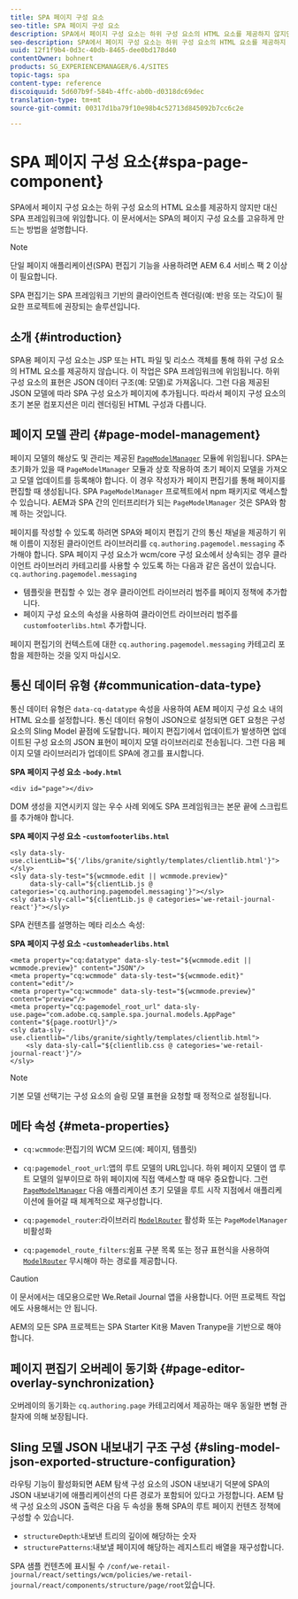 ```yaml
---
title: SPA 페이지 구성 요소
seo-title: SPA 페이지 구성 요소
description: SPA에서 페이지 구성 요소는 하위 구성 요소의 HTML 요소를 제공하지 않지만 대신 SPA 프레임워크에 위임합니다. 이 문서에서는 SPA의 페이지 구성 요소를 고유하게 만드는 방법을 설명합니다.
seo-description: SPA에서 페이지 구성 요소는 하위 구성 요소의 HTML 요소를 제공하지 않지만 대신 SPA 프레임워크에 위임합니다. 이 문서에서는 SPA의 페이지 구성 요소를 고유하게 만드는 방법을 설명합니다.
uuid: 12f1f9b4-0d3c-40db-8465-dee0bd178d40
contentOwner: bohnert
products: SG_EXPERIENCEMANAGER/6.4/SITES
topic-tags: spa
content-type: reference
discoiquuid: 5d607b9f-584b-4ffc-ab0b-d0318dc69dec
translation-type: tm+mt
source-git-commit: 00317d1ba79f10e98b4c52713d845092b7cc6c2e

---
```



# SPA 페이지 구성 요소{#spa-page-component}

SPA에서 페이지 구성 요소는 하위 구성 요소의 HTML 요소를 제공하지 않지만 대신 SPA 프레임워크에 위임합니다. 이 문서에서는 SPA의 페이지 구성 요소를 고유하게 만드는 방법을 설명합니다.

>[!NOTE]
>
>단일 페이지 애플리케이션(SPA) 편집기 기능을 사용하려면 AEM 6.4 서비스 팩 2 이상이 필요합니다.
>
>SPA 편집기는 SPA 프레임워크 기반의 클라이언트측 렌더링(예: 반응 또는 각도)이 필요한 프로젝트에 권장되는 솔루션입니다.

## 소개 {#introduction}

SPA용 페이지 구성 요소는 JSP 또는 HTL 파일 및 리소스 객체를 통해 하위 구성 요소의 HTML 요소를 제공하지 않습니다. 이 작업은 SPA 프레임워크에 위임됩니다. 하위 구성 요소의 표현은 JSON 데이터 구조(예: 모델)로 가져옵니다. 그런 다음 제공된 JSON 모델에 따라 SPA 구성 요소가 페이지에 추가됩니다. 따라서 페이지 구성 요소의 초기 본문 컴포지션은 미리 렌더링된 HTML 구성과 다릅니다.

## 페이지 모델 관리 {#page-model-management}

페이지 모델의 해상도 및 관리는 제공된 [`PageModelManager`](/help/sites-developing/spa-blueprint.md#pagemodelmanager) 모듈에 위임됩니다. SPA는 초기화가 있을 때 `PageModelManager` 모듈과 상호 작용하여 초기 페이지 모델을 가져오고 모델 업데이트를 등록해야 합니다. 이 경우 작성자가 페이지 편집기를 통해 페이지를 편집할 때 생성됩니다. SPA `PageModelManager` 프로젝트에서 npm 패키지로 액세스할 수 있습니다. AEM과 SPA 간의 인터프리터가 되는 `PageModelManager` 것은 SPA와 함께 하는 것입니다.

페이지를 작성할 수 있도록 하려면 SPA와 페이지 편집기 간의 통신 채널을 제공하기 위해 이름이 지정된 클라이언트 라이브러리를 `cq.authoring.pagemodel.messaging` 추가해야 합니다. SPA 페이지 구성 요소가 wcm/core 구성 요소에서 상속되는 경우 클라이언트 라이브러리 카테고리를 사용할 수 있도록 하는 다음과 같은 옵션이 있습니다. `cq.authoring.pagemodel.messaging`

* 템플릿을 편집할 수 있는 경우 클라이언트 라이브러리 범주를 페이지 정책에 추가합니다.
* 페이지 구성 요소의 속성을 사용하여 클라이언트 라이브러리 범주를 `customfooterlibs.html` 추가합니다.

페이지 편집기의 컨텍스트에 대한 `cq.authoring.pagemodel.messaging` 카테고리 포함을 제한하는 것을 잊지 마십시오.

## 통신 데이터 유형 {#communication-data-type}

통신 데이터 유형은 `data-cq-datatype` 속성을 사용하여 AEM 페이지 구성 요소 내의 HTML 요소를 설정합니다. 통신 데이터 유형이 JSON으로 설정되면 GET 요청은 구성 요소의 Sling Model 끝점에 도달합니다. 페이지 편집기에서 업데이트가 발생하면 업데이트된 구성 요소의 JSON 표현이 페이지 모델 라이브러리로 전송됩니다. 그런 다음 페이지 모델 라이브러리가 업데이트 SPA에 경고를 표시합니다.

**SPA 페이지 구성 요소 -`body.html`**

```
<div id="page"></div>
```

DOM 생성을 지연시키지 않는 우수 사례 외에도 SPA 프레임워크는 본문 끝에 스크립트를 추가해야 합니다.

**SPA 페이지 구성 요소 -`customfooterlibs.html`**

```
<sly data-sly-use.clientLib="${'/libs/granite/sightly/templates/clientlib.html'}"></sly>
<sly data-sly-test="${wcmmode.edit || wcmmode.preview}"
     data-sly-call="${clientLib.js @ categories='cq.authoring.pagemodel.messaging'}"></sly>
<sly data-sly-call="${clientLib.js @ categories='we-retail-journal-react'}"></sly>
```

SPA 컨텐츠를 설명하는 메타 리소스 속성:

**SPA 페이지 구성 요소 -`customheaderlibs.html`**

```
<meta property="cq:datatype" data-sly-test="${wcmmode.edit || wcmmode.preview}" content="JSON"/>
<meta property="cq:wcmmode" data-sly-test="${wcmmode.edit}" content="edit"/>
<meta property="cq:wcmmode" data-sly-test="${wcmmode.preview}" content="preview"/>
<meta property="cq:pagemodel_root_url" data-sly-use.page="com.adobe.cq.sample.spa.journal.models.AppPage" content="${page.rootUrl}"/>
<sly data-sly-use.clientlib="/libs/granite/sightly/templates/clientlib.html">
    <sly data-sly-call="${clientlib.css @ categories='we-retail-journal-react'}"/>
</sly>
```

>[!NOTE]
>
>기본 모델 선택기는 구성 요소의 슬링 모델 표현을 요청할 때 정적으로 설정됩니다.

## 메타 속성 {#meta-properties}

* `cq:wcmmode`:편집기의 WCM 모드(예: 페이지, 템플릿)
* `cq:pagemodel_root_url`:앱의 루트 모델의 URL입니다. 하위 페이지 모델이 앱 루트 모델의 일부이므로 하위 페이지에 직접 액세스할 때 매우 중요합니다. 그런 [`PageModelManager`](/help/sites-developing/spa-page-component.md) 다음 애플리케이션 초기 모델을 루트 시작 지점에서 애플리케이션에 들어갈 때 체계적으로 재구성합니다.

* `cq:pagemodel_router`:라이브러리 [`ModelRouter`](/help/sites-developing/spa-routing.md) 활성화 또는 `PageModelManager` 비활성화

* `cq:pagemodel_route_filters`:쉼표 구분 목록 또는 정규 표현식을 사용하여 [`ModelRouter`](/help/sites-developing/spa-routing.md) 무시해야 하는 경로를 제공합니다.

>[!CAUTION]
>
>이 문서에서는 데모용으로만 We.Retail Journal 앱을 사용합니다. 어떤 프로젝트 작업에도 사용해서는 안 됩니다.
>
>AEM의 모든 SPA 프로젝트는 SPA Starter Kit용 Maven Tranype을 기반으로 해야 합니다.

## 페이지 편집기 오버레이 동기화 {#page-editor-overlay-synchronization}

오버레이의 동기화는 `cq.authoring.page` 카테고리에서 제공하는 매우 동일한 변형 관찰자에 의해 보장됩니다.

## Sling 모델 JSON 내보내기 구조 구성 {#sling-model-json-exported-structure-configuration}

라우팅 기능이 활성화되면 AEM 탐색 구성 요소의 JSON 내보내기 덕분에 SPA의 JSON 내보내기에 애플리케이션의 다른 경로가 포함되어 있다고 가정합니다. AEM 탐색 구성 요소의 JSON 출력은 다음 두 속성을 통해 SPA의 루트 페이지 컨텐츠 정책에 구성할 수 있습니다.

* `structureDepth`:내보낸 트리의 깊이에 해당하는 숫자
* `structurePatterns`:내보낼 페이지에 해당하는 레지스트리 배열을 재구성합니다.

SPA 샘플 컨텐츠에 표시될 수 `/conf/we-retail-journal/react/settings/wcm/policies/we-retail-journal/react/components/structure/page/root`있습니다.